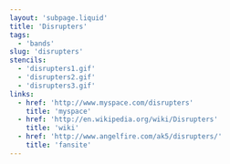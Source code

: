 ```yaml
---
layout: 'subpage.liquid'
title: 'Disrupters'
tags:
  - 'bands'
slug: 'disrupters'
stencils:
  - 'disrupters1.gif'
  - 'disrupters2.gif'
  - 'disrupters3.gif'
links:
  - href: 'http://www.myspace.com/disrupters'
    title: 'myspace'
  - href: 'http://en.wikipedia.org/wiki/Disrupters'
    title: 'wiki'
  - href: 'http://www.angelfire.com/ak5/disrupters/'
    title: 'fansite'
---
```

